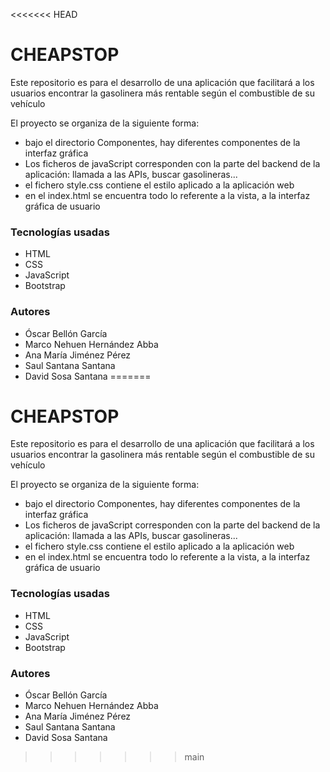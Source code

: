 <<<<<<< HEAD
# CHEAPSTOP 
Este repositorio es para el desarrollo de una aplicación que facilitará a los usuarios encontrar la gasolinera más rentable según el combustible de su vehículo

El proyecto se organiza de la siguiente forma: 
- bajo el directorio Componentes, hay diferentes componentes de la interfaz gráfica
- Los ficheros de javaScript corresponden con la parte del backend de la aplicación: llamada a las APIs, buscar gasolineras...
- el fichero style.css contiene el estilo aplicado a la aplicación web
- en el index.html se encuentra todo lo referente a la vista, a la interfaz gráfica de usuario

### Tecnologías usadas
+ HTML
+ CSS
+ JavaScript
+ Bootstrap

### Autores
+ Óscar Bellón García
+ Marco Nehuen Hernández Abba 
+ Ana María Jiménez Pérez
+ Saul Santana Santana
+ David Sosa Santana
=======
# CHEAPSTOP 
Este repositorio es para el desarrollo de una aplicación que facilitará a los usuarios encontrar la gasolinera más rentable según el combustible de su vehículo

El proyecto se organiza de la siguiente forma: 
- bajo el directorio Componentes, hay diferentes componentes de la interfaz gráfica
- Los ficheros de javaScript corresponden con la parte del backend de la aplicación: llamada a las APIs, buscar gasolineras...
- el fichero style.css contiene el estilo aplicado a la aplicación web
- en el index.html se encuentra todo lo referente a la vista, a la interfaz gráfica de usuario

### Tecnologías usadas
+ HTML
+ CSS
+ JavaScript
+ Bootstrap

### Autores
+ Óscar Bellón García
+ Marco Nehuen Hernández Abba 
+ Ana María Jiménez Pérez
+ Saul Santana Santana
+ David Sosa Santana
>>>>>>> main
